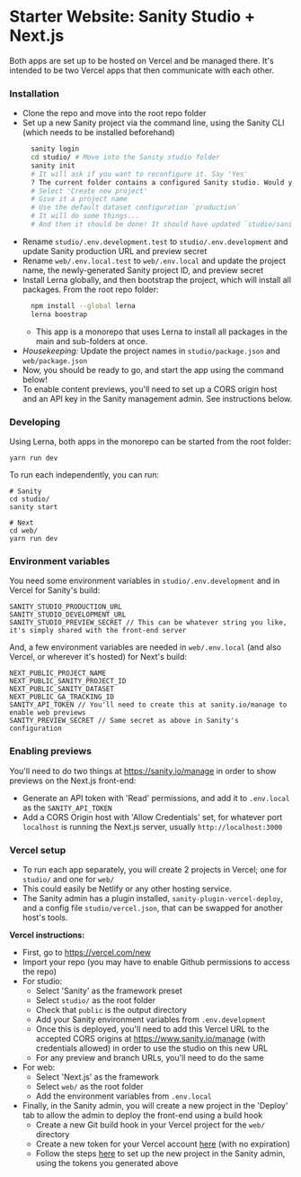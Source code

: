 # Starter Website: Sanity Studio + Next.js

Both apps are set up to be hosted on Vercel and be managed there. It's intended to be two Vercel apps that then communicate with each other.

### Installation

- Clone the repo and move into the root repo folder
- Set up a new Sanity project via the command line, using the Sanity CLI (which needs to be installed beforehand)
  ```sh
    sanity login
    cd studio/ # Move into the Sanity studio folder
    sanity init
    # It will ask if you want to reconfigure it. Say 'Yes'
    ? The current folder contains a configured Sanity studio. Would you like to reconfigure it? (Y/n)
    # Select 'Create new project'
    # Give it a project name
    # Use the default dataset configuration `production`
    # It will do some things...
    # And then it should be done! It should have updated `studio/sanity.json` with your new project ID
  ```
- Rename `studio/.env.development.test` to `studio/.env.development` and update Sanity production URL and preview secret
- Rename `web/.env.local.test` to `web/.env.local` and update the project name, the newly-generated Sanity project ID, and preview secret
- Install Lerna globally, and then bootstrap the project, which will install all packages. From the root repo folder:
  ```sh
    npm install --global lerna
    lerna boostrap
  ```
  - This app is a monorepo that uses Lerna to install all packages in the main and sub-folders at once.
- *Housekeeping:* Update the project names in `studio/package.json` and `web/package.json`
- Now, you should be ready to go, and start the app using the command below!
- To enable content previews, you'll need to set up a CORS origin host and an API key in the Sanity management admin. See instructions below.

### Developing

Using Lerna, both apps in the monorepo can be started from the root folder:

```
yarn run dev
```

To run each independently, you can run:

```
# Sanity
cd studio/
sanity start

# Next
cd web/
yarn run dev
```

### Environment variables

You need some environment variables in `studio/.env.development` and in Vercel for Sanity's build:

```
SANITY_STUDIO_PRODUCTION_URL
SANITY_STUDIO_DEVELOPMENT_URL
SANITY_STUDIO_PREVIEW_SECRET // This can be whatever string you like, it's simply shared with the front-end server
```

And, a few environment variables are needed in `web/.env.local` (and also Vercel, or wherever it's hosted) for Next's build:

```
NEXT_PUBLIC_PROJECT_NAME
NEXT_PUBLIC_SANITY_PROJECT_ID
NEXT_PUBLIC_SANITY_DATASET
NEXT_PUBLIC_GA_TRACKING_ID
SANITY_API_TOKEN // You'll need to create this at sanity.io/manage to enable web previews
SANITY_PREVIEW_SECRET // Same secret as above in Sanity's configuration
```

### Enabling previews

You'll need to do two things at https://sanity.io/manage in order to show previews on the Next.js front-end:
- Generate an API token with 'Read' permissions, and add it to `.env.local` as the `SANITY_API_TOKEN`
- Add a CORS Origin host with 'Allow Credentials' set, for whatever port `localhost` is running the Next.js server, usually `http://localhost:3000`


### Vercel setup

- To run each app separately, you will create 2 projects in Vercel; one for `studio/` and one for `web/`
- This could easily be Netlify or any other hosting service. 
- The Sanity admin has a plugin installed, `sanity-plugin-vercel-deploy`, and a config file `studio/vercel.json`, that can be swapped for another host's tools.

**Vercel instructions:**
- First, go to https://vercel.com/new
- Import your repo (you may have to enable Github permissions to access the repo)
- For studio:
  - Select 'Sanity' as the framework preset
  - Select `studio/` as the root folder
  - Check that `public` is the output directory
  - Add your Sanity environment variables from `.env.development`
  - Once this is deployed, you'll need to add this Vercel URL to the accepted CORS origins at https://www.sanity.io/manage (with credentials allowed) in order to use the studio on this new URL
  - For any preview and branch URLs, you'll need to do the same
- For web:
  - Select 'Next.js' as the framework
  - Select `web/` as the root folder
  - Add the environment variables from `.env.local`
- Finally, in the Sanity admin, you will create a new project in the 'Deploy' tab to allow the admin to deploy the front-end using a build hook
  - Create a new Git build hook in your Vercel project for the `web/` directory
  - Create a new token for your Vercel account [here](https://vercel.com/account/tokens) (with no expiration)
  - Follow the steps [here](https://www.sanity.io/plugins/vercel-deploy) to set up the new project in the Sanity admin, using the tokens you generated above

